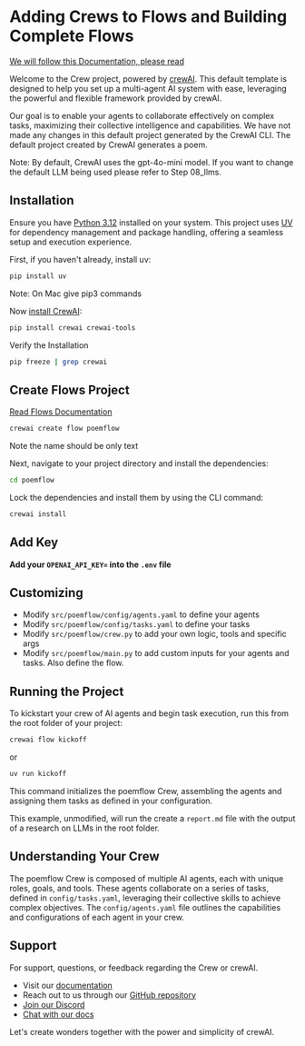 # Adding Crews to Flows and Building Complete Flows

[We will follow this Documentation, please read](https://docs.crewai.com/concepts/flows#adding-crews-to-flows)

Welcome to the Crew project, powered by [crewAI](https://crewai.com). This default template is designed to help you set up a multi-agent AI system with ease, leveraging the powerful and flexible framework provided by crewAI. 

Our goal is to enable your agents to collaborate effectively on complex tasks, maximizing their collective intelligence and capabilities. We have not made any changes in this default project generated by the CrewAI CLI. The default project created by CrewAI generates a poem. 

Note: By default, CrewAI uses the gpt-4o-mini model. 
If you want to change the default LLM being used please refer to 
Step 08_llms.

## Installation

Ensure you have [Python 3.12](https://www.python.org/downloads/) installed on your system. This project uses [UV](https://docs.astral.sh/uv/) for dependency management and package handling, offering a seamless setup and execution experience.

First, if you haven't already, install uv:

```bash
pip install uv
```
Note: On Mac give pip3 commands

Now [install CrewAI](https://docs.crewai.com/installation):

```bash
pip install crewai crewai-tools
```
Verify the Installation

```bash
pip freeze | grep crewai
```

## Create Flows Project

[Read Flows Documentation](https://docs.crewai.com/concepts/flows)

```bash
crewai create flow poemflow
```
Note the name should be only text

Next, navigate to your project directory and install the dependencies:

```bash
cd poemflow
```

Lock the dependencies and install them by using the CLI command:

```bash
crewai install
```

## Add Key

**Add your `OPENAI_API_KEY=` into the `.env` file**

## Customizing

- Modify `src/poemflow/config/agents.yaml` to define your agents
- Modify `src/poemflow/config/tasks.yaml` to define your tasks
- Modify `src/poemflow/crew.py` to add your own logic, tools and specific args
- Modify `src/poemflow/main.py` to add custom inputs for your agents and tasks. Also define the flow.

## Running the Project

To kickstart your crew of AI agents and begin task execution, run this from the root folder of your project:

```bash
crewai flow kickoff
```
or 

```bash
uv run kickoff
```

This command initializes the poemflow Crew, assembling the agents and assigning them tasks as defined in your configuration.

This example, unmodified, will run the create a `report.md` file with the output of a research on LLMs in the root folder.

## Understanding Your Crew

The poemflow Crew is composed of multiple AI agents, each with unique roles, goals, and tools. These agents collaborate on a series of tasks, defined in `config/tasks.yaml`, leveraging their collective skills to achieve complex objectives. The `config/agents.yaml` file outlines the capabilities and configurations of each agent in your crew.

## Support

For support, questions, or feedback regarding the Crew or crewAI.

- Visit our [documentation](https://docs.crewai.com)
- Reach out to us through our [GitHub repository](https://github.com/joaomdmoura/crewai)
- [Join our Discord](https://discord.com/invite/X4JWnZnxPb)
- [Chat with our docs](https://chatg.pt/DWjSBZn)

Let's create wonders together with the power and simplicity of crewAI.
